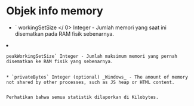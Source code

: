 # Objek info memory

* ` workingSetSize </ 0>  Integer - Jumlah memori yang saat ini disematkan pada RAM fisik sebenarnya.</li>
<li><p spaces-before="0"><code>peakWorkingSetSize` Integer - Jumlah maksimum memori yang pernah disematkan ke RAM fisik yang sebenarnya.</p>
* `privateBytes` Integer (optional) _Windows_ - The amount of memory not shared by other processes, such as JS heap or HTML content.

Perhatikan bahwa semua statistik dilaporkan di Kilobytes.
